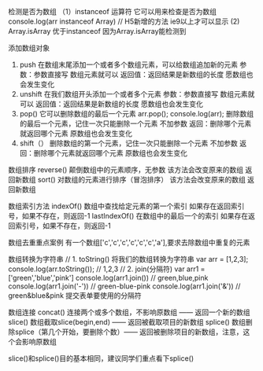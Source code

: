 检测是否为数组
（1）instanceof 运算符 它可以用来检查是否为数组
console.log(arr instanceof Array)  // H5新增的方法 ie9以上才可以显示
(2) Array.isArray 优于instanceof 因为Array.isArray能检测到

添加数组对象
1. push
在数组末尾添加一个或者多个数组元素，可以给数组追加新的元素
参数：参数直接写 数组元素就可以
返回值：返回结果是新数组的长度
愿数组也会发生变化
2. unshift
在我们数组开头添加一个或者多个元素
参数：参数直接写 数组元素就可以
返回值：返回结果是新数组的长度
愿数组也会发生变化
3. pop() 它可以删除数组的最后一个元素
arr.pop();
console.log(arr);
删除数组的最后一个元素，记住一次只能删除一个元素
不加参数
返回：删除哪个元素就返回哪个元素
原数组也会发生变化
4. shift（）
删除数组的第一个元素，记住一次只能删除一个元素
不加参数
返回：删除哪个元素就返回哪个元素
原数组也会发生变化

数组排序
reverse() 颠倒数组中的元素顺序，无参数  该方法会改变原来的数组 返回新数组
sort() 对数组的元素进行排序（冒泡排序）  该方法会改变原来的数组 返回新数组

数组索引方法
indexOf()  数组中查找给定元素的第一个索引 如果存在返回索引号，如果不存在，则返回-1
lastIndexOf() 在数组中的最后一个的索引 如果存在返回索引号，如果不存在，则返回-1

数组去重重点案例
有一个数组['c','c','c','c','c','c','a'],要求去除数组中重复的元素

数组转换为字符串
// 1. toString() 将我们的数组转换为字符串
var arr = [1,2,3];
console.log(arr.toString());  // 1,2,3
// 2. join(分隔符)
var arr1 = ['green','blue','pink']
console.log(arr1.join()) // green,blue,pink
console.log(arr1.join('-')) // green-blue-pink
console.log(arr1.join('&')) // green&blue&pink   提交表单要使用的分隔符

数组连接
concat() 连接两个或多个数组，不影响原数组 —— 返回一个新的数组
slice()  数组截取slice(begin,end) —— 返回被截取项目的新数组
splice() 数组删除splice（第几个开始，要删除个数）—— 返回被删除项目的新数组，注意，这个会影响原数组

slice()和splice()目的基本相同，建议同学们重点看下splice()

